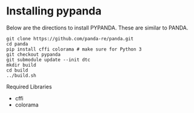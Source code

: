 # Installing pypanda

Below are the directions to install PYPANDA. These are similar to PANDA.
```
git clone https://github.com/panda-re/panda.git
cd panda
pip install cffi colorama # make sure for Python 3
git checkout pypanda
git submodule update --init dtc
mkdir build
cd build
../build.sh
```

Required Libraries
- cffi
- colorama
